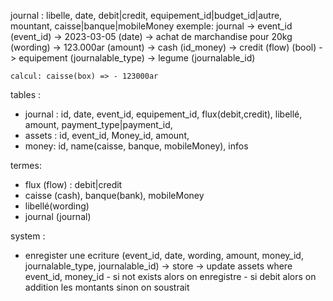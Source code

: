journal : libelle, date, debit|credit, equipement_id|budget_id|autre, mountant, caisse|banque|mobileMoney
        exemple: journal
        -> event_id (event_id)
        -> 2023-03-05 (date)
        -> achat de marchandise pour 20kg (wording)
        -> 123.000ar (amount)
        -> cash (id_money)
        -> credit (flow) (bool)
        -> equipement (journalable_type)
            -> legume (journalable_id)

    calcul: caisse(box) => - 123000ar

tables :
- journal : id, date, event_id, equipement_id, flux(debit,credit), libellé, amount, payment_type|payment_id,
- assets : id, event_id, Money_id, amount,
- money: id, name(caisse, banque, mobileMoney), infos

termes:
- flux (flow) : debit|credit
- caisse (cash), banque(bank), mobileMoney
- libellé(wording)
- journal (journal)

system :
- enregister une ecriture (event_id, date, wording, amount, money_id, journalable_type, journalable_id)
    -> store
    -> update assets where event_id, money_id 
        - si not exists alors on enregistre
        - si debit alors on addition les montants sinon on soustrait
